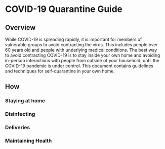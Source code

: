 # COVID-19 Quarantine Guide

## Overview

While COVID-19 is spreading rapidly, it is important for members of vulnerable groups to avoid contracting the virus. This includes people over 60 years old and people with underlying medical conditions. The best way to avoid contracting COVID-19 is to stay inside your own home and avoiding in-person interactions with people from outside of your household, until the COVID-19 pandemic is under control. This document contains guidelines and techniques for self-quarantine in your own home.

## How

### Staying at home
### Disinfecting
### Deliveries
### Maintaining Health
